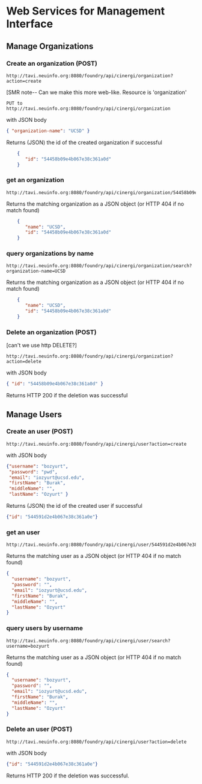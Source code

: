 Web Services for Management Interface
=====================================

## Manage Organizations

### Create an organization (POST)

```
http://tavi.neuinfo.org:8080/foundry/api/cinergi/organization?action=create
```
[SMR note-- Can we make this more web-like. Resource is 'organization'

```
PUT to 
http://tavi.neuinfo.org:8080/foundry/api/cinergi/organization
```
with JSON body
```JSON
{ "organization-name": "UCSD" }
```
Returns (JSON) the id of the created organization if successful
```JSON
    {
       "id": "54458b09e4b067e38c361a0d"
    }
```

### get an organization

```
http://tavi.neuinfo.org:8080/foundry/api/cinergi/organization/54458b09e4b067e38c361a0d
```
Returns the matching organization as a JSON object (or HTTP 404 if no match found)
```JSON
    {
       "name": "UCSD",
       "id": "54458b09e4b067e38c361a0d"
    }
```

### query organizations by name

```
http://tavi.neuinfo.org:8080/foundry/api/cinergi/organization/search?organization-name=UCSD
```
Returns the matching organization as a JSON object (or HTTP 404 if no match found)
```JSON
    {
       "name": "UCSD",
       "id": "54458b09e4b067e38c361a0d"
    }
```


### Delete an organization (POST)

[can't we use http DELETE?]

```
http://tavi.neuinfo.org:8080/foundry/api/cinergi/organization?action=delete
```

with JSON body
```JSON
{ "id": "54458b09e4b067e38c361a0d" }
```
Returns HTTP 200 if the deletion was successful

## Manage Users

### Create an user (POST)

```
http://tavi.neuinfo.org:8080/foundry/api/cinergi/user?action=create
```

with JSON body
```JSON
{"username": "bozyurt",
 "password": "pwd",
 "email": "iozyurt@ucsd.edu",
 "firstName": "Burak",
 "middleName": "",
 "lastName": "Ozyurt" }
```
Returns (JSON) the id of the created user if successful
```JSON
{"id": "544591d2e4b067e38c361a0e"}  
```

### get an user

```
http://tavi.neuinfo.org:8080/foundry/api/cinergi/user/544591d2e4b067e38c361a0e
```
Returns the matching user as a JSON object (or HTTP 404 if no match found)
```JSON
{
  "username": "bozyurt",
  "password": "",
  "email": "iozyurt@ucsd.edu",
  "firstName": "Burak",
  "middleName": "",
  "lastName": "Ozyurt"
}
```

### query users by username

```
http://tavi.neuinfo.org:8080/foundry/api/cinergi/user/search?username=bozyurt
```
Returns the matching user as a JSON object (or HTTP 404 if no match found)
```JSON
{
  "username": "bozyurt",
  "password": "",
  "email": "iozyurt@ucsd.edu",
  "firstName": "Burak",
  "middleName": "",
  "lastName": "Ozyurt"
}
```


### Delete an user (POST)

```
http://tavi.neuinfo.org:8080/foundry/api/cinergi/user?action=delete
```

with JSON body
```JSON
{"id": "544591d2e4b067e38c361a0e"}  
```
Returns HTTP 200 if the deletion was successful.
